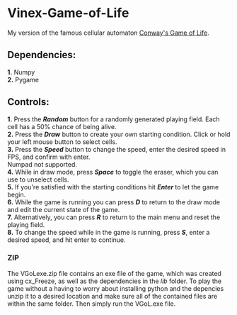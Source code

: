  # Vinex-Game-of-Life

My version of the famous cellular automaton [Conway's Game of Life](https://en.wikipedia.org/wiki/Conway%27s_Game_of_Life).

## **Dependencies:**
  **1.** Numpy  
  **2.** Pygame

## **Controls:**  
  **1.** Press the ***Random*** button for a randomly generated playing field. Each cell has a 50% chance of being alive.  
  **2.** Press the ***Draw*** button to create your own starting condition. Click or hold your left mouse button to select cells.  
  **3.** Press the ***Speed*** button to change the speed, enter the desired speed in FPS, and confirm with enter.  
         Numpad not supported.  
  **4.** While in draw mode, press ***Space*** to toggle the eraser, which you can use to unselect cells.  
  **5.** If you're satisfied with the starting conditions hit ***Enter*** to let the game begin.  
  **6.** While the game is running you can press ***D*** to return to the draw mode and edit the current state of the game.  
  **7.** Alternatively, you can press ***R*** to return to the main menu and reset the playing field.  
  **8.** To change the speed while in the game is running, press ***S***, enter a desired speed, and hit enter to continue.
  
### ZIP

The VGoLexe.zip file contains an exe file of the game, which was created using cx_Freeze, as well as the dependencies in the *lib* folder. To play the game without a having to worry about installing python and the depencies unzip it to a desired location and make sure all of the contained files are within the same folder. Then simply run the VGoL.exe file.
